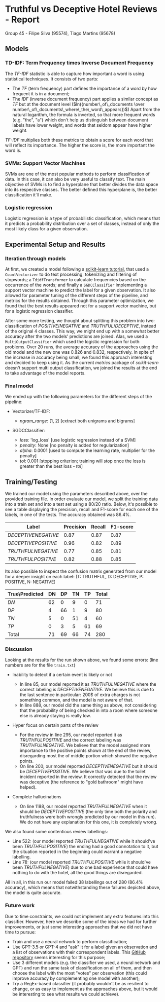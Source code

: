 # Truthful vs Deceptive Hotel Reviews - Report

Group 45 - Filipe Silva (95574), Tiago Martins (95678)

## Models

### TD-IDF: Term Frequency times Inverse Document Frequency

The *TF-IDF* statistic is able to capture how important a word is using
statistical techniques. It consists of two parts:

* The *TF* (term frequency) part defines the importance of a word by how
  frequent it is in a document;
* The *IDF* (inverse document frequency) part applies a similar concept as *TF*
  but at the document level ($ln({number\_of\_documents \over
  number\_of\_documents\_where\_the\_word\_appears})$)
  Apart from the natural logarithm, the formula is inverted, so that more
  frequent words (e.g. "the", "a") which don't help us distinguish between
  document labels have lower weight, and words that seldom appear have higher
  weight.

*TF-IDF* multiplies both these metrics to obtain a score for each word that will
reflect its importance. The higher the score is, the more important the word is.

### SVMs: Support Vector Machines

SVMs are one of the most popular methods to perform classification of data. In
this case, it can also be very useful to classify text. The main objective of
SVMs is to find a hyperplane that better divides the data space into its
respective classes. The better defined this hyperplane is, the better
classification it'll make.

### Logistic regression

Logistic regression is a type of probabilistic classification, which means that
it predicts a probability distribution over a set of classes, instead of only
the most likely class for a given observation.

## Experimental Setup and Results

### Iteration through models

At first, we created a model following a [scikit-learn
tutorial](https://scikit-learn.org/stable/tutorial/text_analytics/working_with_text_data.html#loading-the-20-newsgroups-dataset),
that used a `CountVectorizer` to do text processing, tokenizing and filtering of
stopwords; a `TdidfTransformer` to calculate frequencies based on the occurrence
of the words; and finally a `SGDCClassifier` implementing a support vector
machine to predict the label for a given observation. It also allowed for
parameter tuning of the different steps of the pipeline, and metrics for the
results obtained. Through this parameter optimization, we found that the best
results appeared not for a support vector machine, but for a logistic regression
classifier.

After some more testing, we thought about splitting this problem into two:
classification of *POSITIVE*/*NEGATIVE* and *TRUTHFUL*/*DECEPTIVE*, instead of
the original 4 classes. This way, we might end up with a somewhat better
accuracy after the two models' predictions are joined. Alas, we used a
`MultiOutputClassifier` which used the logistic regression for both problems.
Over 20 runs, the average accuracy of the approaches using the old model and the
new one was 0.826 and 0.832, respectively. In spite of the increase in accuracy
being small, we found this approach interesting and decided to keep using it.
As the current *metrics* package of *scikit-learn* doesn't support multi output
classification, we joined the results at the end to take advantage of the model
reports.

### Final model

We ended up with the following parameters for the different steps of
the pipeline:

* Vectorizer/TF-IDF:
  * *ngram_range*: (1, 2) [extract both unigrams and bigrams]

* SGDCClassifier:
  * *loss*: 'log_loss' [use logistic regression instead of a SVM]
  * *penalty*: None [no penalty is added for regularization]
  * *alpha*: 0.0001 [used to compute the learning rate, multiplier for the
    penalty]
  * *tol*: 0.001 [stopping criterion; training will stop once the loss is
    greater than the best loss - *tol*]

## Training/Testing

We trained our model using the parameters described above, over the provided
training file. In order evaluate our model, we split the training data
into a train set and into a test set using a 80/20 ratio.
Below, it's possible to see a table displaying the precision, recall and
F1-score for each one of the labels, in one of the tests. The accuracy obtained
was 86.4%.

| Label               | Precision | Recall | F1-score |
| ------------------- | --------- | ------ | ---------|
| *DECEPTIVENEGATIVE* |    0.87   |  0.87  |   0.87   |
| *DECEPTIVEPOSITIVE* |    0.96   |  0.82  |   0.89   |
| *TRUTHFULNEGATIVE*  |    0.77   |  0.85  |   0.81   |
| *TRUTHFULPOSITIVE*  |    0.82   |  0.88  |   0.85   |

Its also possible to inspect the confusion matrix generated from our model for 
a deeper insight on each label: (T: TRUTHFUL, D: DECEPTIVE, P: POSITIVE, N:
NEGATIVE)

| True\\Predicted  | DN | DP | TN | TP | Total |
| ---------------- | -- | -- | -- | -- | ----- |
| *DN*             | 62 |  0 |  9 |  0 | 71    |
| *DP*             |  4 | 66 |  1 |  9 | 80    |
| *TN*             |  5 |  0 | 51 |  4 | 60    |
| *TP*             |  0 |  3 |  5 | 61 | 69    |
| Total            | 71 | 69 | 66 | 74 | 280   |

### Discussion

Looking at the results for the run shown above, we found some errors: (line
numbers are for the file `train.txt`)

* Inability to detect if a certain event is likely or not
  * In line 85, our model reported it as *TRUTHFULNEGATIVE* where the correct
    labeling is *DECEPTIVENEGATIVE*. We believe this is due to the last sentence
    in particular: 200$ of extra charges is not something common, and the model
    is not aware of that.
  * In line 888, our model did the same thing as above, not considering that the
    probability of being checked in into a room where someone else is already
    staying is really low.

* Hyper focus on certain parts of the review
  * For the review in line 295, our model reported it as *TRUTHFULPOSITIVE* and
    the correct labeling was *TRUTHFULNEGATIVE*. We believe that the model
    assigned more importance to the positive points shown at the end of the
    review, disregarding most the of middle portion which showed the negative
    points.
  * On line 200, our model reported *DECEPTIVENEGATIVE* but it should be
    *DECEPTIVEPOSITIVE*. We believe that was due to the toilet incident reported
    in the review. It correctly detected that the review was deceptive (the
    reference to "gold bathroom" might have helped).

* Complete hallucinations
  * On line 1188, our model reported *TRUTHFULNEGATIVE* when it should be
    *DECEPTIVEPOSITIVE* (the only time both the polarity and truthfulness were
    both wrongly predicted by our model in this run). We do not have any
    explanation for this one, it is completely wrong.

We also found some contentious review labellings:

* Line 522: (our model reported *TRUTHFULNEGATIVE* while it should've been
  *TRUTHFULPOSITIVE*) the ending had a good connotation to it, but the situation
  reported in the beginning could warrant a negative labelling.
* Line 78: (our model reported *TRUTHFULPOSITIVE* while it should've been
  *TRUTHFULNEGATIVE*) due to one bad experience that could have nothing to do
  with the hotel, all the good things are disregarded.

All in all, in this run our model failed 38 labellings out of 280 (86.4%
accuracy), which means that notwithstanding these failures depicted above, the
model is quite accurate.

### Future work

Due to time constraints, we could not implement any extra features into this
classifier. However, here we describe some of the ideas we had for further
improvements, or just some interesting approaches that we did not have time to
pursue:

* Train and use a neural network to perform classification;
* Use GPT-3.5 or GPT-4 and "ask" it for a label given an observation and a list
  of observations with their correspondent labels. This [GitHub
  repository](https://github.com/xtekky/gpt4free) seems interesting for this
  purpose;
* Use 3 different models (e.g. the classifier we used, a neural network and GPT)
  and run the same task of classification on all of them, and then choose the
  label with the most "votes" per observation (this could improve accuracy by
  complementing one model with another);
* Try a RegEx-based classifier (it probably wouldn't be as resilient to change,
  or as easy to implement as the approaches above, but it would be interesting
  to see what results we could achieve).